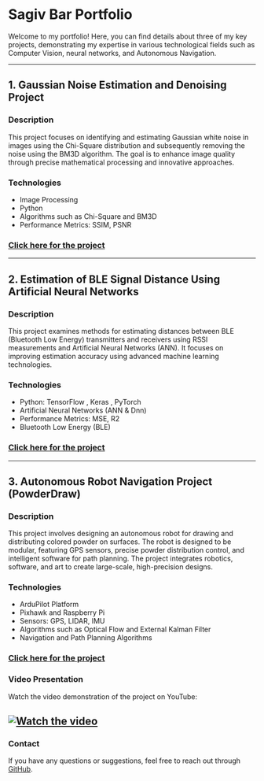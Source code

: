 # Sagiv Bar Portfolio

Welcome to my portfolio! Here, you can find details about three of my key projects, demonstrating my expertise in various technological fields such as Computer Vision, neural networks, and Autonomous Navigation.

---

## 1. **Gaussian Noise Estimation and Denoising Project**
### Description
This project focuses on identifying and estimating Gaussian white noise in images using the Chi-Square distribution and subsequently removing the noise using the BM3D algorithm. The goal is to enhance image quality through precise mathematical processing and innovative approaches.
### Technologies
- Image Processing
- Python
- Algorithms such as Chi-Square and BM3D
- Performance Metrics: SSIM, PSNR
### [Click here for the project](https://github.com/sagiv-bar/Sagiv-Bar/blob/main/Gaussian_Noise_Estimation_and_Denoising_Using_BM3D_Algorithm.ipynb)

---

## 2. **Estimation of BLE Signal Distance Using Artificial Neural Networks**
### Description
This project examines methods for estimating distances between BLE (Bluetooth Low Energy) transmitters and receivers using RSSI measurements and Artificial Neural Networks (ANN). It focuses on improving estimation accuracy using advanced machine learning technologies.
### Technologies
- Python: TensorFlow , Keras , PyTorch
- Artificial Neural Networks (ANN & Dnn)
- Performance Metrics: MSE, R2
- Bluetooth Low Energy (BLE)
### [Click here for the project](https://github.com/sagiv-bar/My-pordfolio/blob/main/Estimation_of_BLE_Signal_Distance_Using_Artificial_Neural_Networks.ipynb)

---

## 3. **Autonomous Robot Navigation Project (PowderDraw)**
### Description
This project involves designing an autonomous robot for drawing and distributing colored powder on surfaces. The robot is designed to be modular, featuring GPS sensors, precise powder distribution control, and intelligent software for path planning. The project integrates robotics, software, and art to create large-scale, high-precision designs.
### Technologies
- ArduPilot Platform
- Pixhawk and Raspberry Pi
- Sensors: GPS, LIDAR, IMU 
- Algorithms such as Optical Flow and External Kalman Filter
- Navigation and Path Planning Algorithms
### [Click here for the project](https://github.com/sagiv-bar/My-Autonomous-Robot-Project)

### Video Presentation
Watch the video demonstration of the project on YouTube:

[![Watch the video](https://img.youtube.com/vi/O9t15PjKslc/0.jpg)](https://www.youtube.com/watch?v=O9t15PjKslc)
---

### Contact
If you have any questions or suggestions, feel free to reach out through [GitHub](https://github.com/sagiv-bar).



